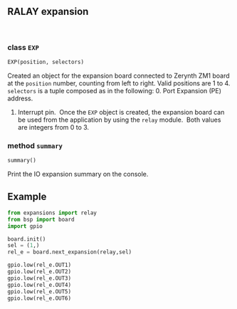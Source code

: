 ## RALAY expansion
﻿
### class `EXP`
```python
EXP(position, selectors)
```
Created an object for the expansion board connected to Zerynth ZM1 board at the `position` number, counting from left to right. Valid positions are 1 to 4.
`selectors` is a tuple composed as in the following:
0. Port Expansion (PE) address.
1. Interrupt pin.
﻿
Once the `EXP` object is created, the expansion board can be used from the application by using the `relay` module.
﻿
Both values are integers from 0 to 3.
﻿
### method `summary`
```python
summary()
```
Print the IO expansion summary on the console.

## Example
```python
from expansions import relay
from bsp import board
import gpio

board.init()
sel = (1,)
rel_e = board.next_expansion(relay,sel)

gpio.low(rel_e.OUT1)
gpio.low(rel_e.OUT2)
gpio.low(rel_e.OUT3)
gpio.low(rel_e.OUT4)
gpio.low(rel_e.OUT5)
gpio.low(rel_e.OUT6)
```
